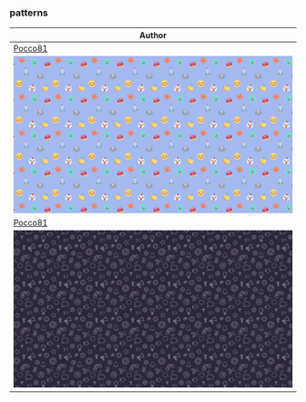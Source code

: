 <h3>patterns</h3><table><thead><tr><th>Author</th></tr></thead><tbody><tr><td><a href="https://github.com/Pocco81">Pocco81</a></td></tr><tr><td><img src="emojis.png"/></td></tr><tr><td><a href="https://github.com/Pocco81">Pocco81</a></td></tr><tr><td><img src="line_icons.png"/></td></tr></tbody></table>